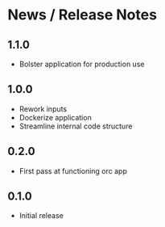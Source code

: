 # News / Release Notes

## 1.1.0
- Bolster application for production use

## 1.0.0
- Rework inputs
- Dockerize application
- Streamline internal code structure

## 0.2.0
- First pass at functioning orc app


## 0.1.0
- Initial release
